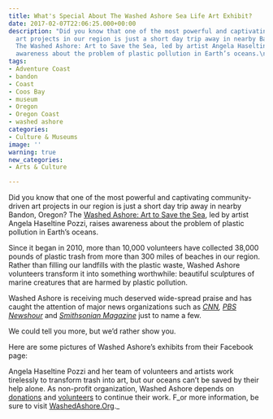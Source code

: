 ```yaml
---
title: What's Special About The Washed Ashore Sea Life Art Exhibit?
date: 2017-02-07T22:06:25.000+00:00
description: "Did you know that one of the most powerful and captivating community-driven
  art projects in our region is just a short day trip away in nearby Bandon, Oregon?
  The Washed Ashore: Art to Save the Sea, led by artist Angela Haseltine Pozzi, raises
  awareness about the problem of plastic pollution in Earth’s oceans.\n\n"
tags:
- Adventure Coast
- bandon
- Coast
- Coos Bay
- museum
- Oregon
- Oregon Coast
- washed ashore
categories:
- Culture & Museums
image: ''
warning: true
new_categories:
- Arts & Culture

---
```

Did you know that one of the most powerful and captivating community-driven art projects in our region is just a short day trip away in nearby Bandon, Oregon? The <a href="http://washedashore.org/" target="_blank">Washed Ashore: Art to Save the Sea</a>, led by artist Angela Haseltine Pozzi, raises awareness about the problem of plastic pollution in Earth’s oceans.

Since it began in 2010, more than 10,000 volunteers have collected 38,000 pounds of plastic trash from more than 300 miles of beaches in our region. Rather than filling our landfills with the plastic waste, Washed Ashore volunteers transform it into something worthwhile: beautiful sculptures of marine creatures that are harmed by plastic pollution.

Washed Ashore is receiving much deserved wide-spread praise and has caught the attention of major news organizations such as _<a href="http://www.cnn.com/2016/09/02/arts/washed-ashore-plastic" target="_blank">CNN</a>, <a href="https://www.youtube.com/watch?v=wNEJhPj_yUY" target="_blank">PBS Newshour</a>_ and _<a href="http://www.smithsonianmag.com/smithsonian-institution/theres-bunch-animals-zoo-summer-made-out-ocean-garbage-180959303/?no-ist" target="_blank">Smithsonian Magazine</a>_ just to name a few.

We could tell you more, but we’d rather show you.

Here are some pictures of Washed Ashore’s exhibits from their Facebook page:

Angela Haseltine Pozzi and her team of volunteers and artists work tirelessly to transform trash into art, but our oceans can’t be saved by their help alone. As non-profit organization, Washed Ashore depends on <a href="http://washedashore.org/donate/" target="_blank">donations</a> and <a href="http://washedashore.org/volunteer/" target="_blank">volunteers</a> to continue their work. F_or more information, be sure to visit <a href="http://washedashore.org/" target="_blank">WashedAshore.Org</a>._